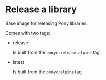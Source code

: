 # Release a library

Base image for releasing Pony libraries.

Comes with two tags:

- release

  Is built from the `ponyc:release-alpine` tag.

- latest

  Is built from the `ponyc:alpine` tag
